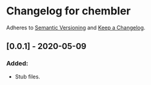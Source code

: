 # Changelog for chembler

Adheres to [Semantic Versioning](https://semver.org/spec/v2.0.0.html)
and [Keep a Changelog](https://keepachangelog.com/en/1.0.0/).


## [0.0.1] - 2020-05-09

### Added:
- Stub files.
